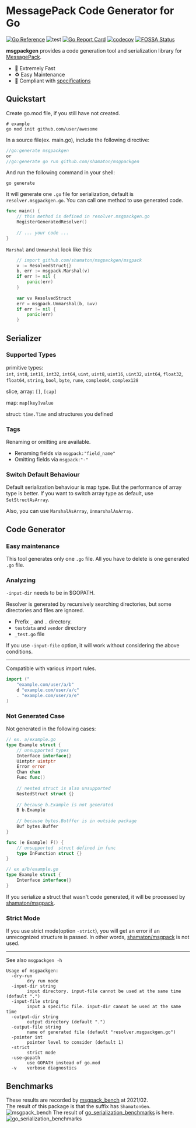 # MessagePack Code Generator for Go

[![Go Reference](https://pkg.go.dev/badge/github.com/shamaton/msgpackgen.svg)](https://pkg.go.dev/github.com/shamaton/msgpackgen)
![test](https://github.com/shamaton/msgpackgen/workflows/test/badge.svg)
[![Go Report Card](https://goreportcard.com/badge/github.com/shamaton/msgpackgen)](https://goreportcard.com/report/github.com/shamaton/msgpackgen)
[![codecov](https://codecov.io/gh/shamaton/msgpackgen/branch/main/graph/badge.svg?token=K7M3778X7C)](https://codecov.io/gh/shamaton/msgpackgen)
[![FOSSA Status](https://app.fossa.com/api/projects/git%2Bgithub.com%2Fshamaton%2Fmsgpackgen.svg?type=shield)](https://app.fossa.com/projects/git%2Bgithub.com%2Fshamaton%2Fmsgpackgen?ref=badge_shield)

**msgpackgen** provides a code generation tool and serialization library for [MessagePack](http://msgpack.org/).

* 🚀 Extremely Fast
* ♻️ Easy Maintenance
* 💯 Compliant with [specifications](https://github.com/msgpack/msgpack/blob/master/spec.md)

## Quickstart
Create go.mod file, if you still have not created.

```shell
# example
go mod init github.com/user/awesome
```

In a source file(ex. main.go), include the following directive:

```go
//go:generate msgpackgen
or
//go:generate go run github.com/shamaton/msgpackgen
```

And run the following command in your shell:

```shell
go generate
```

It will generate one `.go` file for serialization, default is `resolver.msgpackgen.go`.
You can call one method to use generated code.

```go
func main() {
	// this method is defined in resolver.msgpackgen.go
	RegisterGeneratedResolver()
	
	// ... your code ...
}
```

`Marshal` and `Unmarshal` look like this:
```go
    // import github.com/shamaton/msgpackgen/msgpack
    v := ResolvedStruct{}
    b, err := msgpack.Marshal(v)
    if err != nil {
        panic(err)
    }
    
    var vv ResolvedStruct
    err = msgpack.Unmarshal(b, &vv)
    if err != nil {
        panic(err)
    }
```

## Serializer
### Supported Types
primitive types:  
`int`, `int8`, `int16`, `int32`, `int64`,
`uint`, `uint8`, `uint16`, `uint32`, `uint64`,
`float32`, `float64`, `string`, `bool`, `byte`, `rune`,
`complex64`, `complex128`

slice, array: `[]`, `[cap]`

map: `map[key]value`

struct: `time.Time` and structures you defined

### Tags
Renaming or omitting are available.

* Renaming fields via `msgpack:"field_name"`
* Omitting fields via `msgpack:"-"`


### Switch Default Behaviour
Default serialization behaviour is map type. But the performance of array type is better.
If you want to switch array type as default, use `SetStructAsArray`.

Also, you can use `MarshalAsArray`, `UnmarshalAsArray`.

## Code Generator
### Easy maintenance
This tool generates only one `.go` file.
All you have to delete is one generated `.go` file. 

### Analyzing
`-input-dir` needs to be in $GOPATH.

Resolver is generated by recursively searching directories,
but some directories and files are ignored.
* Prefix `_` and `.` directory.
* `testdata` and `vendor` directory
* `_test.go` file

If you use `-input-file` option, it will work without considering the above conditions.

---

Compatible with various import rules.

```go
import ("
	"example.com/user/a/b"
	d "example.com/user/a/c"
	. "example.com/user/a/e"
)
```

### Not Generated Case
Not generated in the following cases:

```go
// ex. a/example.go
type Example struct {
	// unsupported types
	Interface interface{}
	Uintptr uintptr
	Error error
	Chan chan
	Func func()
	
	// nested struct is also unsupported
	NestedStruct struct {}
	
	// because b.Example is not generated
	B b.Example
	
	// because bytes.Butffer is in outside package
	Buf bytes.Buffer
}

func (e Example) F() {
	// unsupported  struct defined in func
	type InFunction struct {}
}

// ex a/b/example.go
type Example struct {
	Interface interface{}
}
```
If you serialize a struct that wasn't code generated, it will be processed by [shamaton/msgpack](https://github.com/shamaton/msgpack).

### Strict Mode
If you use strict mode(option `-strict`), you will get an error if an unrecognized structure is passed.
In other words,  [shamaton/msgpack](https://github.com/shamaton/msgpack) is not used.

---

See also `msgpackgen -h`
```shell
Usage of msgpackgen:
  -dry-run
        dry run mode
  -input-dir string
        input directory. input-file cannot be used at the same time (default ".")
  -input-file string
        input a specific file. input-dir cannot be used at the same time
  -output-dir string
        output directory (default ".")
  -output-file string
        name of generated file (default "resolver.msgpackgen.go")
  -pointer int
        pointer level to consider (default 1)
  -strict
        strict mode
  -use-gopath
        use GOPATH instead of go.mod
  -v    verbose diagnostics
```

## Benchmarks

These results are recorded by [msgpack_bench](https://github.com/shamaton/msgpack_bench) at 2021/02.  
The result of this package is that the suffix has `ShamatonGen`.
![msgpack_bench](https://user-images.githubusercontent.com/4637556/107843994-23439e00-6e13-11eb-9303-296be7c24282.png)
The result of [go_serialization_benchmarks](https://github.com/alecthomas/go_serialization_benchmarks) is here.
![go_serialization_benchmarks](https://user-images.githubusercontent.com/4637556/107852893-830f6880-6e56-11eb-8eb1-0e2d3e16d18f.png)